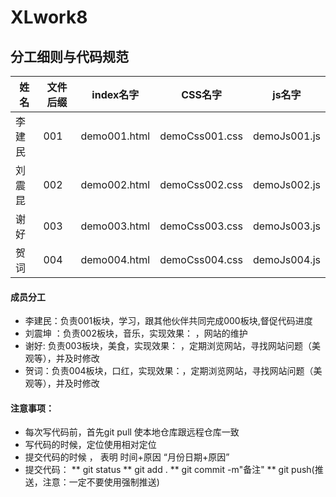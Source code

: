 # XLwork8
## 分工细则与代码规范


|姓名|文件后缀|index名字|CSS名字|js名字|
|---|---------|------|-----|------|
|李建民|001|demo001.html|demoCss001.css|demoJs001.js|
|刘震昆|002|demo002.html|demoCss002.css|demoJs002.js|
|谢好|003|demo003.html|demoCss003.css|demoJs003.js|
|贺词|004|demo004.html|demoCss004.css|demoJs004.js|

#### 成员分工
* 李建民：负责001板块，学习，跟其他伙伴共同完成000板块,督促代码进度
* 刘震坤 ：负责002板块，音乐，实现效果： ，网站的维护
* 谢好:  负责003板块，美食，实现效果：   ，定期浏览网站，寻找网站问题（美观等），并及时修改
* 贺词：负责004板块，口红，实现效果：，定期浏览网站，寻找网站问题（美观等），并及时修改

#### 注意事项：
* 每次写代码前，首先git pull 使本地仓库跟远程仓库一致
* 写代码的时候，定位使用相对定位
* 提交代码的时候 ， 表明 时间+原因   “月份日期+原因”
* 提交代码： 
** git status
** git add .
** git commit -m"备注"
** git push(推送，注意：一定不要使用强制推送)
